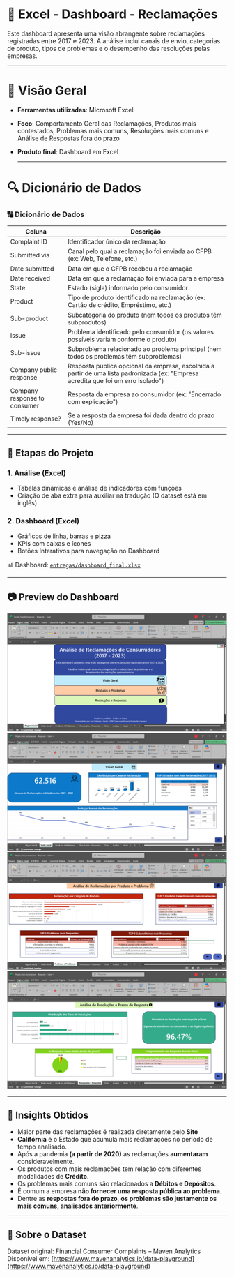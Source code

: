# 📢 Excel - Dashboard - Reclamações
Este dashboard apresenta uma visão abrangente sobre reclamações registradas entre 2017 e 2023.  A análise inclui canais de envio, categorias de produto, tipos de problemas e o desempenho das resoluções pelas empresas.

---

# 📌 Visão Geral

- **Ferramentas utilizadas**: Microsoft Excel
- **Foco**: Comportamento Geral das Reclamações, Produtos mais contestados, Problemas mais comuns, Resoluções mais comuns e Análise de Respostas fora do prazo
- **Produto final**: Dashboard em Excel

  ---

# 🔍 Dicionário de Dados

### 🔠 Dicionário de Dados

| Coluna                        | Descrição                                                                                                                                                                                                 |
|------------------------------|-----------------------------------------------------------------------------------------------------------------------------------------------------------------------------------------------------------|
| Complaint ID                 | Identificador único da reclamação                                                                                                                                                                        |
| Submitted via                | Canal pelo qual a reclamação foi enviada ao CFPB (ex: Web, Telefone, etc.)                                                                                                                               |
| Date submitted               | Data em que o CFPB recebeu a reclamação                                                                                                                                                                   |
| Date received                | Data em que a reclamação foi enviada para a empresa                                                                                                                                                       |
| State                        | Estado (sigla) informado pelo consumidor                                                                                                                                                                  |
| Product                      | Tipo de produto identificado na reclamação (ex: Cartão de crédito, Empréstimo, etc.)                                                                                                                    |
| Sub-product                  | Subcategoria do produto (nem todos os produtos têm subprodutos)                                                                                                                                           |
| Issue                        | Problema identificado pelo consumidor (os valores possíveis variam conforme o produto)                                                                                                                    |
| Sub-issue                    | Subproblema relacionado ao problema principal (nem todos os problemas têm subproblemas)                                                                                                                   |
| Company public response      | Resposta pública opcional da empresa, escolhida a partir de uma lista padronizada (ex: "Empresa acredita que foi um erro isolado")                                                                       |
| Company response to consumer | Resposta da empresa ao consumidor (ex: "Encerrado com explicação")                                                                                                                                        |
| Timely response?             | Se a resposta da empresa foi dada dentro do prazo (Yes/No)                                                                                                                                                |

---

  ## 🧼 Etapas do Projeto

### 1. Análise (Excel)
- Tabelas dinâmicas e análise de indicadores com funções
- Criação de aba extra para auxiliar na tradução (O dataset está em inglês)

### 2. Dashboard (Excel)
- Gráficos de linha, barras e pizza
- KPIs com caixas e ícones
- Botões Interativos para navegação no Dashboard

📊 Dashboard: [`entregas/dashboard_final.xlsx`](./dados_tratados_entrega/Projeto_Final_Reclamacoes1.xlsx)

---

## 📷 Preview do Dashboard
![Dashboard Excel](imagens_dashboard/projeto2_paginainicial.PNG)
![Dashboard Excel](imagens_dashboard/projeto2_visaogeral.PNG)
![Dashboard Excel](imagens_dashboard/projeto2_produto_problema.PNG)
![Dashboard Excel](imagens_dashboard/projeto2_resolucoes_respostas.PNG)

---

## 🎯 Insights Obtidos
- Maior parte das reclamações é realizada diretamente pelo **Site**
- **Califórnia** é o Estado que acumula mais reclamações no período de tempo analisado.
- Após a pandemia **(a partir de 2020)** as reclamações **aumentaram** consideravelmente.
- Os produtos com mais reclamações tem relação com diferentes modalidades de **Crédito**.
- Os problemas mais comuns são relacionados a **Débitos e Depósitos**.
- É comum a empresa **não fornecer uma resposta pública ao problema**.
- Dentre as **respostas fora do prazo**, **os problemas são justamente os mais comuns, analisados anteriormente**.

---

## 🔗 Sobre o Dataset
Dataset original: Financial Consumer Complaints – Maven Analytics  
Disponível em: [https://www.mavenanalytics.io/data-playground](https://www.mavenanalytics.io/data-playground)

